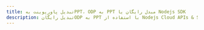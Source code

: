 ---title: تبدیل پاورپوینت بهPPT، ODP به PPT مبدل رایگان یا Nodejs SDKdescription: تبدیل رایگانODP به PPT با استفاده از Nodejs Cloud APIs & SDK. همچنین اسناد Microsoft PowerPoint را در Cloud ایجاد، ویرایش و رندر کنید.---